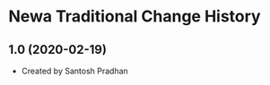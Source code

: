 Newa Traditional Change History
====================

1.0 (2020-02-19)
----------------
* Created by Santosh Pradhan
